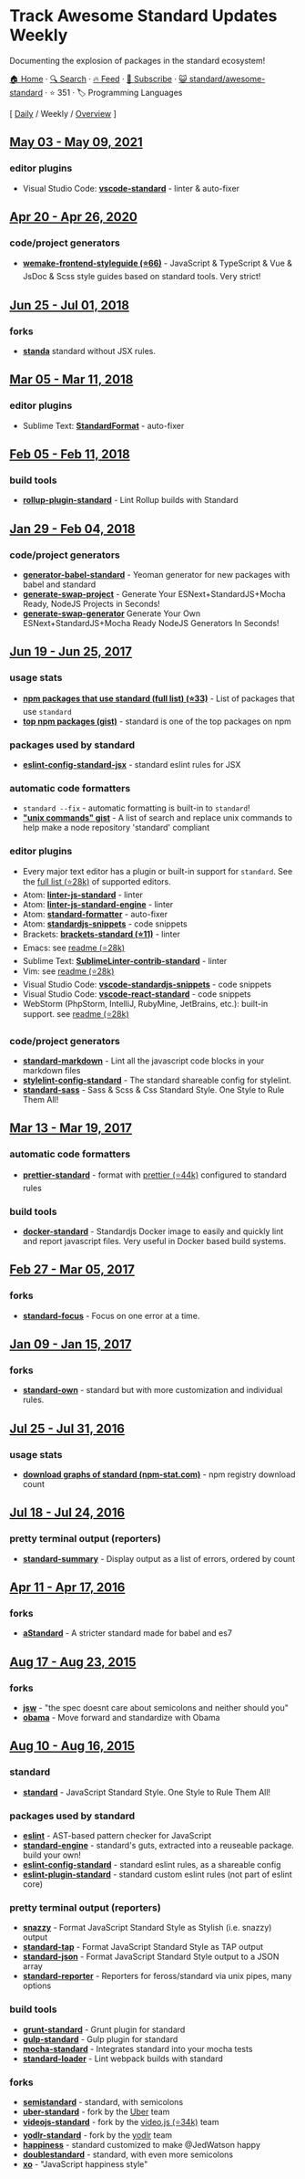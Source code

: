 # Track Awesome Standard Updates Weekly

Documenting the explosion of packages in the standard ecosystem!

[🏠 Home](/README.md) · [🔍 Search](https://test.trackawesomelist.com/search/) · [🔥 Feed](https://test.trackawesomelist.com/standard/awesome-standard/week/feed.xml) · [📮 Subscribe](https://trackawesomelist.us17.list-manage.com/subscribe?u=d2f0117aa829c83a63ec63c2f&id=36a103854c) · [😺 standard/awesome-standard](https://github.com/standard/awesome-standard/blob/master/README.md) · ⭐ 351 · 🏷️ Programming Languages

[ [Daily](/content/standard/awesome-standard/README.md) / Weekly / [Overview](/content/standard/awesome-standard/readme/README.md) ]



## [May 03 - May 09, 2021](/content/2021/18/README.md)

### editor plugins

*   Visual Studio Code: **[vscode-standard](https://marketplace.visualstudio.com/items?itemName=standard.vscode-standard)** - linter & auto-fixer

## [Apr 20 - Apr 26, 2020](/content/2020/16/README.md)

### code/project generators

*   **[wemake-frontend-styleguide (⭐66)](https://github.com/wemake-services/wemake-frontend-styleguide)** - JavaScript & TypeScript & Vue & JsDoc & Scss style guides based on standard tools. Very strict!

## [Jun 25 - Jul 01, 2018](/content/2018/26/README.md)

### forks

*   **[standa](https://www.npmjs.com/package/standa)** standard without JSX rules.

## [Mar 05 - Mar 11, 2018](/content/2018/10/README.md)

### editor plugins

*   Sublime Text: **[StandardFormat](https://packagecontrol.io/packages/StandardFormat)** - auto-fixer

## [Feb 05 - Feb 11, 2018](/content/2018/6/README.md)

### build tools

*   **[rollup-plugin-standard](https://www.npmjs.com/package/rollup-plugin-standard)** - Lint Rollup builds with Standard

## [Jan 29 - Feb 04, 2018](/content/2018/5/README.md)

### code/project generators

*   **[generator-babel-standard](https://www.npmjs.com/package/generator-babel-standard)** - Yeoman generator for new packages with babel and standard
*   **[generate-swap-project](https://www.npmjs.com/package/generate-swap-project)** - Generate Your ESNext+StandardJS+Mocha Ready, NodeJS Projects in Seconds!
*   **[generate-swap-generator](https://www.npmjs.com/package/generate-swap-generator)** Generate Your Own ESNext+StandardJS+Mocha Ready NodeJS Generators In Seconds!

## [Jun 19 - Jun 25, 2017](/content/2017/25/README.md)

### usage stats

*   **[npm packages that use standard (full list) (⭐33)](https://github.com/feross/standard-packages/blob/master/all.json)** - List of packages that use `standard`
*   **[top npm packages (gist)](https://gist.github.com/feross/e0882df2fe673d6ce064)** - standard is one of the top packages on npm

### packages used by standard

*   **[eslint-config-standard-jsx](https://www.npmjs.com/package/eslint-config-standard-jsx)** - standard eslint rules for JSX

### automatic code formatters

*   `standard --fix` - automatic formatting is built-in to `standard`!
*   **["unix commands" gist](https://gist.github.com/watson/453fc63cace521fcdadc)** - A list of search and replace unix commands to help make a node repository 'standard' compliant

### editor plugins

*   Every major text editor has a plugin or built-in support for `standard`. See the [full list (⭐28k)](https://github.com/standard/standard#are-there-text-editor-plugins) of supported editors.
*   Atom: **[linter-js-standard](https://atom.io/packages/linter-js-standard)** - linter
*   Atom: **[linter-js-standard-engine](https://atom.io/packages/linter-js-standard-engine)** - linter
*   Atom: **[standard-formatter](https://atom.io/packages/standard-formatter)** - auto-fixer
*   Atom: **[standardjs-snippets](https://atom.io/packages/standardjs-snippets)** - code snippets
*   Brackets: **[brackets-standard (⭐11)](https://github.com/ishamf/brackets-standard/)** - linter
*   Emacs: see [readme (⭐28k)](https://github.com/standard/standard#emacs)
*   Sublime Text: **[SublimeLinter-contrib-standard](https://packagecontrol.io/packages/SublimeLinter-contrib-standard)** - linter
*   Vim: see [readme (⭐28k)](https://github.com/standard/standard#vim)
*   Visual Studio Code: **[vscode-standardjs-snippets](https://marketplace.visualstudio.com/items?itemName=capaj.vscode-standardjs-snippets)** - code snippets
*   Visual Studio Code: **[vscode-react-standard](https://marketplace.visualstudio.com/items?itemName=TimonVS.ReactSnippetsStandard)** - code snippets
*   WebStorm (PhpStorm, IntelliJ, RubyMine, JetBrains, etc.): built-in support. see [readme (⭐28k)](https://github.com/standard/standard#webstorm-phpstorm-intellij-rubymine-jetbrains-etc)

### code/project generators

*   **[standard-markdown](https://www.npmjs.com/package/standard-markdown)** - Lint all the javascript code blocks in your markdown files
*   **[stylelint-config-standard](https://www.npmjs.com/package/stylelint-config-standard)** - The standard shareable config for stylelint.
*   **[standard-sass](https://www.npmjs.com/package/standard-sass)** - Sass & Scss & Css Standard Style. One Style to Rule Them All!

## [Mar 13 - Mar 19, 2017](/content/2017/11/README.md)

### automatic code formatters

*   **[prettier-standard](https://www.npmjs.com/package/prettier-standard)** - format with [prettier (⭐44k)](https://github.com/prettier/prettier) configured to standard rules

### build tools

*   **[docker-standard](https://hub.docker.com/r/geniousphp/standard-js/)** - Standardjs Docker image to easily and quickly lint and report javascript files. Very useful in Docker based build systems.

## [Feb 27 - Mar 05, 2017](/content/2017/9/README.md)

### forks

*   **[standard-focus](https://www.npmjs.com/package/standard-focus)** - Focus on one error at a time.

## [Jan 09 - Jan 15, 2017](/content/2017/2/README.md)

### forks

*   **[standard-own](https://npmjs.com/package/standard-own)** - standard but with more customization and individual rules.

## [Jul 25 - Jul 31, 2016](/content/2016/30/README.md)

### usage stats

*   **[download graphs of standard (npm-stat.com)](http://npm-stat.com/charts.html?package=standard\&author=\&from=\&to=)** - npm registry download count

## [Jul 18 - Jul 24, 2016](/content/2016/29/README.md)

### pretty terminal output (reporters)

*   **[standard-summary](https://www.npmjs.com/package/standard-summary)** - Display output as a list of errors, ordered by count

## [Apr 11 - Apr 17, 2016](/content/2016/15/README.md)

### forks

*   **[aStandard](https://npmjs.com/package/a-standard)** - A stricter standard made for babel and es7

## [Aug 17 - Aug 23, 2015](/content/2015/33/README.md)

### forks

*   **[jsw](https://www.npmjs.com/package/jsw)** - "the spec doesnt care about semicolons and neither should you"
*   **[obama](https://www.npmjs.com/package/obama)** - Move forward and standardize with Obama

## [Aug 10 - Aug 16, 2015](/content/2015/32/README.md)

### standard

*   **[standard](https://www.npmjs.com/package/standard)** - JavaScript Standard Style. One Style to Rule Them All!

### packages used by standard

*   **[eslint](https://www.npmjs.com/package/eslint)** - AST-based pattern checker for JavaScript
*   **[standard-engine](https://www.npmjs.com/package/standard-engine)** - standard's guts, extracted into a reuseable package. build your own!
*   **[eslint-config-standard](https://www.npmjs.com/package/eslint-config-standard)** - standard eslint rules, as a shareable config
*   **[eslint-plugin-standard](https://www.npmjs.com/package/eslint-plugin-standard)** - standard custom eslint rules (not part of eslint core)

### pretty terminal output (reporters)

*   **[snazzy](https://www.npmjs.com/package/snazzy)** - Format JavaScript Standard Style as Stylish (i.e. snazzy) output
*   **[standard-tap](https://www.npmjs.com/package/standard-tap)** - Format JavaScript Standard Style as TAP output
*   **[standard-json](https://www.npmjs.com/package/standard-json)** - Format JavaScript Standard Style output to a JSON array
*   **[standard-reporter](https://www.npmjs.com/package/standard-reporter)** - Reporters for feross/standard via unix pipes, many options

### build tools

*   **[grunt-standard](https://www.npmjs.com/package/grunt-standard)** - Grunt plugin for standard
*   **[gulp-standard](https://www.npmjs.com/package/gulp-standard)** - Gulp plugin for standard
*   **[mocha-standard](https://www.npmjs.com/package/mocha-standard)** - Integrates standard into your mocha tests
*   **[standard-loader](https://www.npmjs.com/package/standard-loader)** - Lint webpack builds with standard

### forks

*   **[semistandard](https://www.npmjs.com/package/semistandard)** - standard, with semicolons
*   **[uber-standard](https://www.npmjs.com/package/uber-standard)** - fork by the [Uber](https://www.uber.com/) team
*   **[videojs-standard](https://www.npmjs.com/package/videojs-standard)** - fork by the [video.js (⭐34k)](https://github.com/videojs/video.js) team
*   **[yodlr-standard](https://www.npmjs.com/package/yodlr-standard)** - fork by the [yodlr](https://getyodlr.com/home) team
*   **[happiness](https://www.npmjs.com/package/happiness)** - standard customized to make @JedWatson happy
*   **[doublestandard](https://www.npmjs.com/package/doublestandard)** - standard, with even more semicolons
*   **[xo](https://www.npmjs.com/package/xo)** - "JavaScript happiness style"